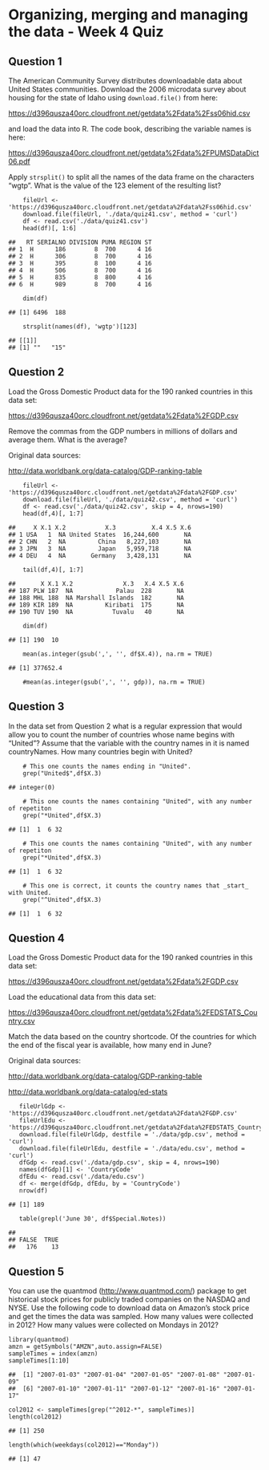 # Organizing, merging and managing the data - Week 4 Quiz

## Question 1

The American Community Survey distributes downloadable data about United
States communities. Download the 2006 microdata survey about housing for
the state of Idaho using `download.file()` from here:

<https://d396qusza40orc.cloudfront.net/getdata%2Fdata%2Fss06hid.csv>

and load the data into R. The code book, describing the variable names
is here:

<https://d396qusza40orc.cloudfront.net/getdata%2Fdata%2FPUMSDataDict06.pdf>

Apply `strsplit()` to split all the names of the data frame on the
characters “wgtp”. What is the value of the 123 element of the resulting
list?

        fileUrl <- 'https://d396qusza40orc.cloudfront.net/getdata%2Fdata%2Fss06hid.csv'
        download.file(fileUrl, './data/quiz41.csv', method = 'curl')
        df <- read.csv('./data/quiz41.csv')
        head(df)[, 1:6]

    ##   RT SERIALNO DIVISION PUMA REGION ST
    ## 1  H      186        8  700      4 16
    ## 2  H      306        8  700      4 16
    ## 3  H      395        8  100      4 16
    ## 4  H      506        8  700      4 16
    ## 5  H      835        8  800      4 16
    ## 6  H      989        8  700      4 16

        dim(df)

    ## [1] 6496  188

        strsplit(names(df), 'wgtp')[123]

    ## [[1]]
    ## [1] ""   "15"

## Question 2

Load the Gross Domestic Product data for the 190 ranked countries in
this data set:

<https://d396qusza40orc.cloudfront.net/getdata%2Fdata%2FGDP.csv>

Remove the commas from the GDP numbers in millions of dollars and
average them. What is the average?

Original data sources:

<http://data.worldbank.org/data-catalog/GDP-ranking-table>

        fileUrl <- 'https://d396qusza40orc.cloudfront.net/getdata%2Fdata%2FGDP.csv'
        download.file(fileUrl, './data/quiz42.csv', method = 'curl')
        df <- read.csv('./data/quiz42.csv', skip = 4, nrows=190)
        head(df,4)[, 1:7]

    ##     X X.1 X.2           X.3          X.4 X.5 X.6
    ## 1 USA   1  NA United States  16,244,600       NA
    ## 2 CHN   2  NA         China   8,227,103       NA
    ## 3 JPN   3  NA         Japan   5,959,718       NA
    ## 4 DEU   4  NA       Germany   3,428,131       NA

        tail(df,4)[, 1:7]

    ##       X X.1 X.2              X.3   X.4 X.5 X.6
    ## 187 PLW 187  NA            Palau  228       NA
    ## 188 MHL 188  NA Marshall Islands  182       NA
    ## 189 KIR 189  NA         Kiribati  175       NA
    ## 190 TUV 190  NA           Tuvalu   40       NA

        dim(df)

    ## [1] 190  10

        mean(as.integer(gsub(',', '', df$X.4)), na.rm = TRUE)

    ## [1] 377652.4

        #mean(as.integer(gsub(',', '', gdp)), na.rm = TRUE)

## Question 3

In the data set from Question 2 what is a regular expression that would
allow you to count the number of countries whose name begins with
“United”? Assume that the variable with the country names in it is named
countryNames. How many countries begin with United?

        # This one counts the names ending in "United". 
        grep("United$",df$X.3)

    ## integer(0)

        # This one counts the names containing "United", with any number of repetiton
        grep("*United",df$X.3)

    ## [1]  1  6 32

        # This one counts the names containing "United", with any number of repetiton
        grep("*United",df$X.3)

    ## [1]  1  6 32

        # This one is correct, it counts the country names that _start_ with United.
        grep("^United",df$X.3)

    ## [1]  1  6 32

## Question 4

Load the Gross Domestic Product data for the 190 ranked countries in
this data set:

<https://d396qusza40orc.cloudfront.net/getdata%2Fdata%2FGDP.csv>

Load the educational data from this data set:

<https://d396qusza40orc.cloudfront.net/getdata%2Fdata%2FEDSTATS_Country.csv>

Match the data based on the country shortcode. Of the countries for
which the end of the fiscal year is available, how many end in June?

Original data sources:

<http://data.worldbank.org/data-catalog/GDP-ranking-table>

<http://data.worldbank.org/data-catalog/ed-stats>

       fileUrlGdp <- 'https://d396qusza40orc.cloudfront.net/getdata%2Fdata%2FGDP.csv'
       fileUrlEdu <- 'https://d396qusza40orc.cloudfront.net/getdata%2Fdata%2FEDSTATS_Country.csv'
       download.file(fileUrlGdp, destfile = './data/gdp.csv', method = 'curl')
       download.file(fileUrlEdu, destfile = './data/edu.csv', method = 'curl')
       dfGdp <- read.csv('./data/gdp.csv', skip = 4, nrows=190)
       names(dfGdp)[1] <- 'CountryCode'
       dfEdu <- read.csv('./data/edu.csv')
       df <- merge(dfGdp, dfEdu, by = 'CountryCode')
       nrow(df)

    ## [1] 189

       table(grepl('June 30', df$Special.Notes))

    ## 
    ## FALSE  TRUE 
    ##   176    13

## Question 5

You can use the quantmod (<http://www.quantmod.com/>) package to get
historical stock prices for publicly traded companies on the NASDAQ and
NYSE. Use the following code to download data on Amazon’s stock price
and get the times the data was sampled. How many values were collected
in 2012? How many values were collected on Mondays in 2012?

    library(quantmod)
    amzn = getSymbols("AMZN",auto.assign=FALSE)
    sampleTimes = index(amzn)
    sampleTimes[1:10]

    ##  [1] "2007-01-03" "2007-01-04" "2007-01-05" "2007-01-08" "2007-01-09"
    ##  [6] "2007-01-10" "2007-01-11" "2007-01-12" "2007-01-16" "2007-01-17"

    col2012 <- sampleTimes[grep("^2012-*", sampleTimes)]
    length(col2012)

    ## [1] 250

    length(which(weekdays(col2012)=="Monday"))

    ## [1] 47

